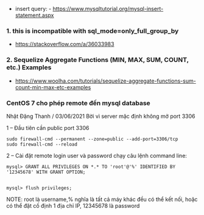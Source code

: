 - insert query: - https://www.mysqltutorial.org/mysql-insert-statement.aspx

### 1. this is incompatible with sql_mode=only_full_group_by
- https://stackoverflow.com/a/36033983

### 2. Sequelize Aggregate Functions (MIN, MAX, SUM, COUNT, etc.) Examples
- https://www.woolha.com/tutorials/sequelize-aggregate-functions-sum-count-min-max-etc-examples

### CentOS 7 cho phép remote đến mysql database
Nhật Đặng Thanh / 03/06/2021
Bời vì server mặc định không mở port 3306

1 – Đầu tiên cần public port 3306

```
sudo firewall-cmd --permanent --zone=public --add-port=3306/tcp
sudo firewall-cmd --reload
```

2 – Cài đặt remote login user và password
chạy câu lệnh command line:

```
mysql> GRANT ALL PRIVILEGES ON *.* TO 'root'@'%' IDENTIFIED BY '12345678' WITH GRANT OPTION;


mysql> flush privileges;
```

NOTE:
root là username,% nghĩa là tất cả máy khác đều có thể kết nối, hoặc có thể đặt cố định 1 địa chỉ IP, 12345678 là password
